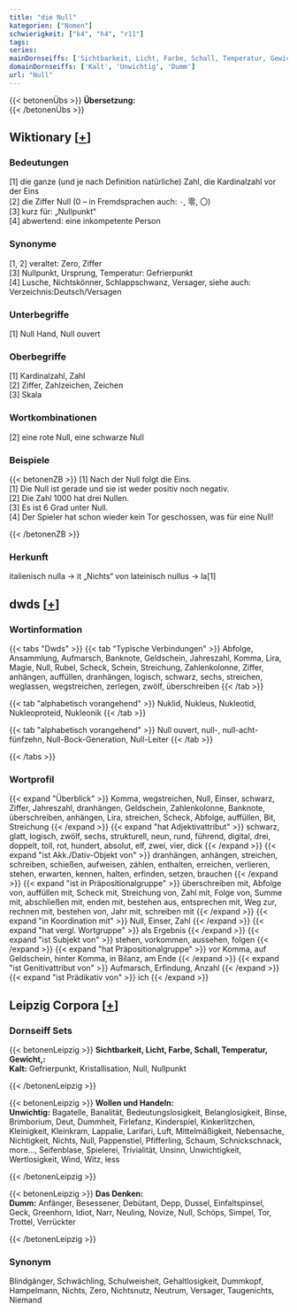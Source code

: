 ```yaml
---
title: "die Null"
kategorien: ["Nomen"]
schwierigkeit: ["k4", "h4", "r11"]
tags:
series:
mainDornseiffs: ['Sichtbarkeit, Licht, Farbe, Schall, Temperatur, Gewicht,', 'Wollen und Handeln', 'Das Denken']
domainDornseiffs: ['Kalt', 'Unwichtig', 'Dumm']
url: "Null"
---
```


{{< betonenÜbs >}}
**Übersetzung:**  
{{< /betonenÜbs >}}

## Wiktionary [[+](https://de.wiktionary.org/wiki/Null)]

### Bedeutungen
[1] die ganze (und je nach Definition natürliche) Zahl, die Kardinalzahl vor der Eins  
[2] die Ziffer Null (0 – in Fremdsprachen auch: ٠, 零, 〇)  
[3] kurz für: „Nullpunkt“  
[4] abwertend: eine inkompetente Person  

### Synonyme
[1, 2] veraltet: Zero, Ziffer  
[3] Nullpunkt, Ursprung, Temperatur: Gefrierpunkt  
[4] Lusche, Nichtskönner, Schlappschwanz, Versager, siehe auch: Verzeichnis:Deutsch/Versagen‎‎  

### Unterbegriffe
[1] Null Hand, Null ouvert  

### Oberbegriffe
[1] Kardinalzahl, Zahl  
[2] Ziffer, Zahlzeichen, Zeichen  
[3] Skala  

### Wortkombinationen
[2] eine rote Null, eine schwarze Null  

### Beispiele
{{< betonenZB >}}
[1] Nach der Null folgt die Eins.  
[1] Die Null ist gerade und sie ist weder positiv noch negativ.  
[2] Die Zahl 1000 hat drei Nullen.  
[3] Es ist 6 Grad unter Null.  
[4] Der Spieler hat schon wieder kein Tor geschossen, was für eine Null!  

{{< /betonenZB >}}
### Herkunft
italienisch nulla → it „Nichts“ von lateinisch nullus → la[1]  



## dwds [[+](https://www.dwds.de/wb/Null)]

### Wortinformation
{{< tabs "Dwds" >}}
{{< tab "Typische Verbindungen" >}}
Abfolge, Ansammlung, Aufmarsch, Banknote, Geldschein, Jahreszahl, Komma, Lira, Magie, Null, Rubel, Scheck, Schein, Streichung, Zahlenkolonne, Ziffer, anhängen, auffüllen, dranhängen, logisch, schwarz, sechs, streichen, weglassen, wegstreichen, zerlegen, zwölf, überschreiben
{{< /tab >}}

{{< tab "alphabetisch vorangehend" >}}
Nuklid, Nukleus, Nukleotid, Nukleoproteid, Nukleonik
{{< /tab >}}

{{< tab "alphabetisch vorangehend" >}}
Null ouvert, null-, null-acht-fünfzehn, Null-Bock-Generation, Null-Leiter
{{< /tab >}}

{{< /tabs >}}

### Wortprofil
{{< expand "Überblick" >}} Komma, wegstreichen, Null, Einser, schwarz, Ziffer, Jahreszahl, dranhängen, Geldschein, Zahlenkolonne, Banknote, überschreiben, anhängen, Lira, streichen, Scheck, Abfolge, auffüllen, Bit, Streichung {{< /expand >}}
{{< expand "hat Adjektivattribut" >}} schwarz, glatt, logisch, zwölf, sechs, strukturell, neun, rund, führend, digital, drei, doppelt, toll, rot, hundert, absolut, elf, zwei, vier, dick {{< /expand >}}
{{< expand "ist Akk./Dativ-Objekt von" >}} dranhängen, anhängen, streichen, schreiben, schießen, aufweisen, zählen, enthalten, erreichen, verlieren, stehen, erwarten, kennen, halten, erfinden, setzen, brauchen {{< /expand >}}
{{< expand "ist in Präpositionalgruppe" >}} überschreiben mit, Abfolge von, auffüllen mit, Scheck mit, Streichung von, Zahl mit, Folge von, Summe mit, abschließen mit, enden mit, bestehen aus, entsprechen mit, Weg zur, rechnen mit, bestehen von, Jahr mit, schreiben mit {{< /expand >}}
{{< expand "in Koordination mit" >}} Null, Einser, Zahl {{< /expand >}}
{{< expand "hat vergl. Wortgruppe" >}} als Ergebnis {{< /expand >}}
{{< expand "ist Subjekt von" >}} stehen, vorkommen, aussehen, folgen {{< /expand >}}
{{< expand "hat Präpositionalgruppe" >}} vor Komma, auf Geldschein, hinter Komma, in Bilanz, am Ende {{< /expand >}}
{{< expand "ist Genitivattribut von" >}} Aufmarsch, Erfindung, Anzahl {{< /expand >}}
{{< expand "ist Prädikativ von" >}} ich {{< /expand >}}

## Leipzig Corpora [[+](https://corpora.uni-leipzig.de/en/res?word=Null&corpusId=deu_newscrawl-public_2018)]

### Dornseiff Sets
{{< betonenLeipzig >}}
**Sichtbarkeit, Licht, Farbe, Schall, Temperatur, Gewicht,:**  
**Kalt:** Gefrierpunkt, Kristallisation, Null, Nullpunkt  

{{< /betonenLeipzig >}}


{{< betonenLeipzig >}}
**Wollen und Handeln:**  
**Unwichtig:** Bagatelle, Banalität, Bedeutungslosigkeit, Belanglosigkeit, Binse, Brimborium, Deut, Dummheit, Firlefanz, Kinderspiel, Kinkerlitzchen, Kleinigkeit, Kleinkram, Lappalie, Larifari, Luft, Mittelmäßigkeit, Nebensache, Nichtigkeit, Nichts, Null, Pappenstiel, Pfifferling, Schaum, Schnickschnack, more..., Seifenblase, Spielerei, Trivialität, Unsinn, Unwichtigkeit, Wertlosigkeit, Wind, Witz, less  

{{< /betonenLeipzig >}}


{{< betonenLeipzig >}}
**Das Denken:**  
**Dumm:** Anfänger, Besessener, Debütant, Depp, Dussel, Einfaltspinsel, Geck, Greenhorn, Idiot, Narr, Neuling, Novize, Null, Schöps, Simpel, Tor, Trottel, Verrückter  

{{< /betonenLeipzig >}}

### Synonym
Blindgänger, Schwächling, Schulweisheit, Gehaltlosigkeit, Dummkopf, Hampelmann, Nichts, Zero, Nichtsnutz, Neutrum, Versager, Taugenichts, Niemand

